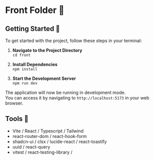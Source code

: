 # Front Folder 📁

## Getting Started 🚀

To get started with the project, follow these steps in your terminal:

1. **Navigate to the Project Directory**  
   `cd front`

2. **Install Dependencies**  
   `npm install`

3. **Start the Development Server**  
   `npm run dev`

The application will now be running in development mode.
<br/>
You can access it by navigating to `http://localhost:5173` in your web browser.

## Tools 🧰

- Vite / React / Typescript / Tailwind
  <br/>
- react-router-dom / react-hook-form
  <br/>
- shadcn-ui / clsx / lucide-react / react-toastify
  <br/>
- uuid / react-query
  <br/>
- vitest / react-testing-library /
